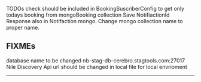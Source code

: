 
TODOs
check should be included in BookingSuscriberConfig to get only todays booking from mongoBooking collection
Save NotifiactionId Response also in Notifaction mongo.
Change mongo collection name to proper name.


FIXMEs
-----------------------------

database name to be changed nb-stag-db-cerebro.stagtools.com:27017
Nile Discovery Api url should be changed in local file for local envrioment












----------------------------
